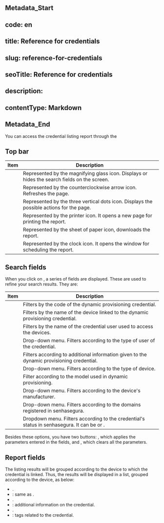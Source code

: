 ## Metadata_Start 
## code: en
## title: Reference for credentials 
## slug: reference-for-credentials 
## seoTitle: Reference for credentials 
## description:  
## contentType: Markdown 
## Metadata_End
You can access the credential listing report through the 

## Top bar

| Item                      | Description                                                                                  |
| ------------------------- | -------------------------------------------------------------------------------------------- |
|     | Represented by the magnifying glass icon. Displays or hides the search fields on the screen. |
|           | Represented by the counterclockwise arrow icon. Refreshes the page.                          |
|     | Represented by the three vertical dots icon. Displays the possible actions for the page.     |
|     | Represented by the printer icon. It opens a new page for printing the report.                |
|       | Represented by the sheet of paper icon, downloads the report.                                |
|  | Represented by the clock icon. It opens the window for scheduling the report.                |

## Search fields

When you click on , a series of fields are displayed. These are used to refine your search results. They are:

| Item                             | Description                                                                                                                    |
| -------------------------------- | ------------------------------------------------------------------------------------------------------------------------------ |
|                      | Filters by the code of the dynamic provisioning credential.                                                                    |
|                  | Filters by the name of the device linked to the dynamic provisioning credential.                                               |
|                | Filters by the name of the credential user used to access the devices.                                                         |
|         | Drop-down menu. Filters according to the type of user of the credential.                                                       |
|  | Filters according to additional information given to the dynamic provisioning credential.                                      |
|             | Drop-down menu. Filters according to the type of device.                                                                       |
|                 | Filter according to the model used in dynamic provisioning.                                                                    |
|                  | Drop-down menu. Filters according to the device's manufacturer.                                                                |
|                  | Drop-down menu. Filters according to the domains registered in senhasegura.                                                    |
|                  | Dropdown menu. Filters according to the credential's status in senhasegura. It can be or . |

Besides these options, you have two buttons: , which applies the parameters entered in the fields, and , which clears all the parameters.

## Report fields

The listing results will be grouped according to the device to which the credential is linked. Thus, the results will be displayed in a list, grouped according to the device, as below:

* .
* : same as .
* .
* : additional information on the credential.
* .
* : tags related to the credential.